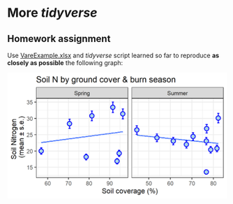 # More *tidyverse* 

## Homework assignment 

Use [VareExample.xlsx](https://github.com/devanmcg/IntroRangeR/blob/master/data/VareExample.xlsx) and *tidyverse* script learned so far to reproduce **as closely as possible** the following graph:

![alt text](https://github.com/devanmcg/IntroRangeR/blob/master/06_MoreTidyverse/AssignmentGraph-1.png)
